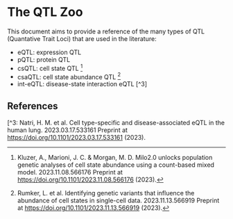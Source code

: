 # The QTL Zoo

This document aims to provide a reference of the many types of QTL (Quantative Trait Loci) that are used in the literature:

* eQTL: expression QTL
* pQTL: protein QTL 
* csQTL: cell state QTL [^1]
* csaQTL: cell state abundance QTL [^2]
* int-eQTL: disease-state interaction eQTL [^3]

## References

[^1]:  Kluzer, A., Marioni, J. C. & Morgan, M. D. Milo2.0 unlocks population genetic analyses of cell state abundance using a count-based mixed model. 2023.11.08.566176 Preprint at https://doi.org/10.1101/2023.11.08.566176 (2023).

[^2]: Rumker, L. et al. Identifying genetic variants that influence the abundance of cell states in single-cell data. 2023.11.13.566919 Preprint at https://doi.org/10.1101/2023.11.13.566919 (2023).

[^3: Natri, H. M. et al. Cell type-specific and disease-associated eQTL in the human lung. 2023.03.17.533161 Preprint at https://doi.org/10.1101/2023.03.17.533161 (2023).


